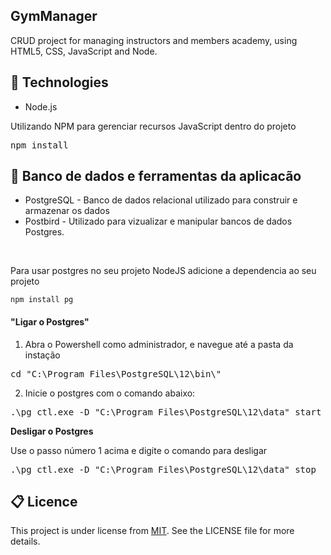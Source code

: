 ## GymManager
CRUD project for managing instructors and members academy, using HTML5, CSS, JavaScript and Node.

## :rocket: Technologies
- Node.js
<p>Utilizando NPM para gerenciar recursos JavaScript dentro do projeto</p>

<div class="highlight highlight-source-shell">
<pre>npm install</pre>
</div>


## :floppy_disk: Banco de dados e ferramentas da aplicacão
- PostgreSQL - Banco de dados relacional utilizado para construir e armazenar os dados
- Postbird - Utilizado para vizualizar e manipular bancos de dados Postgres.
<br>
<p>Para usar postgres no seu projeto NodeJS adicione a dependencia ao seu projeto</p>
<pre>
<code>npm install pg </code>
</pre>


<h4>
   <a id="user-content-ligar-o-postgres" class="anchor" aria-hidden="true" href="#ligar-o-postgres"></a>
   "Ligar o Postgres"
</h4>
<ol>
   <li>Abra o Powershell como administrador, e navegue até a pasta da instação</li>
</ol>
<div class="highlight highlight-source-shell">
   <pre><span class="pl-c1">cd</span> <span class="pl-s"><span class="pl-pds">"</span>C:\Program Files\PostgreSQL\12\bin<span class="pl-cce">\"</span></span></pre>
</div>
<ol start="2">
   <li>Inicie o postgres com o comando abaixo:</li>
</ol>
<div class="highlight highlight-source-shell">
   <pre>.<span class="pl-cce">\p</span>g_ctl.exe -D <span class="pl-s"><span class="pl-pds">"</span>C:\Program Files\PostgreSQL\12\data<span class="pl-pds">"</span></span> start</pre>
</div>
<p><strong>Desligar o Postgres</strong></p>
<p>Use o passo número 1 acima e digite o comando para desligar</p>
<div class="highlight highlight-source-shell">
   <pre>.<span class="pl-cce">\p</span>g_ctl.exe -D <span class="pl-s"><span class="pl-pds">"</span>C:\Program Files\PostgreSQL\12\data<span class="pl-pds">"</span></span> stop</pre>
</div>



## :clipboard: Licence
This project is under license from [MIT](https://github.com/Andoly/GymManager/blob/master/LICENSE). See the LICENSE file for more details.

